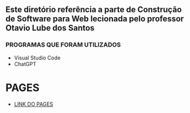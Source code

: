 
## Este diretório referência a parte de Construção de Software para Web lecionada pelo professor Otavio Lube dos Santos

### PROGRAMAS QUE FORAM UTILIZADOS
- Visual Studio Code
- ChatGPT

# PAGES

- [LINK DO PAGES](https://rafaelwernesbach.github.io/pages-projeto-integrado/)

